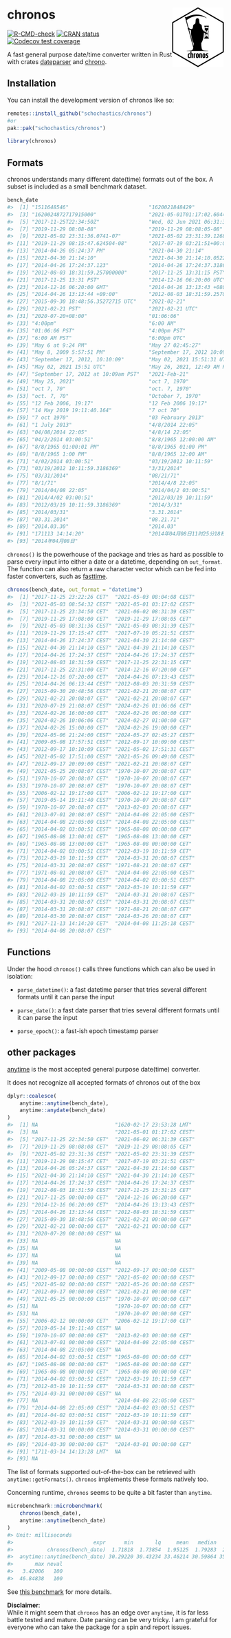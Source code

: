 
<!-- README.md is generated from README.Rmd. Please edit that file -->

# chronos <img src="man/figures/logo.png" align="right" height="139" alt="" />

<!-- badges: start -->

[![R-CMD-check](https://github.com/schochastics/chronos/actions/workflows/R-CMD-check.yaml/badge.svg)](https://github.com/schochastics/chronos/actions/workflows/R-CMD-check.yaml)
[![CRAN
status](https://www.r-pkg.org/badges/version/chronos)](https://CRAN.R-project.org/package=chronos)
[![Codecov test
coverage](https://codecov.io/gh/schochastics/chronos/branch/main/graph/badge.svg)](https://app.codecov.io/gh/schochastics/chronos?branch=main)
<!-- badges: end -->

A fast general purpose date/time converter written in Rust with crates
[dateparser](https://crates.io/crates/dateparser) and
[chrono](https://crates.io/crates/chrono).

## Installation

You can install the development version of chronos like so:

``` r
remotes::install_github("schochastics/chronos")
#or
pak::pak("schochastics/chronos")
```

``` r
library(chronos)
```

## Formats

chronos understands many different date(time) formats out of the box. A
subset is included as a small benchmark dataset.

``` r
bench_date
#>  [1] "1511648546"                          "1620021848429"                      
#>  [3] "1620024872717915000"                 "2021-05-01T01:17:02.604456Z"        
#>  [5] "2017-11-25T22:34:50Z"                "Wed, 02 Jun 2021 06:31:39 GMT"      
#>  [7] "2019-11-29 08:08-08"                 "2019-11-29 08:08:05-08"             
#>  [9] "2021-05-02 23:31:36.0741-07"         "2021-05-02 23:31:39.12689-07"       
#> [11] "2019-11-29 08:15:47.624504-08"       "2017-07-19 03:21:51+00:00"          
#> [13] "2014-04-26 05:24:37 PM"              "2021-04-30 21:14"                   
#> [15] "2021-04-30 21:14:10"                 "2021-04-30 21:14:10.052282"         
#> [17] "2014-04-26 17:24:37.123"             "2014-04-26 17:24:37.3186369"        
#> [19] "2012-08-03 18:31:59.257000000"       "2017-11-25 13:31:15 PST"            
#> [21] "2017-11-25 13:31 PST"                "2014-12-16 06:20:00 UTC"            
#> [23] "2014-12-16 06:20:00 GMT"             "2014-04-26 13:13:43 +0800"          
#> [25] "2014-04-26 13:13:44 +09:00"          "2012-08-03 18:31:59.257000000 +0000"
#> [27] "2015-09-30 18:48:56.35272715 UTC"    "2021-02-21"                         
#> [29] "2021-02-21 PST"                      "2021-02-21 UTC"                     
#> [31] "2020-07-20+08:00"                    "01:06:06"                           
#> [33] "4:00pm"                              "6:00 AM"                            
#> [35] "01:06:06 PST"                        "4:00pm PST"                         
#> [37] "6:00 AM PST"                         "6:00pm UTC"                         
#> [39] "May 6 at 9:24 PM"                    "May 27 02:45:27"                    
#> [41] "May 8, 2009 5:57:51 PM"              "September 17, 2012 10:09am"         
#> [43] "September 17, 2012, 10:10:09"        "May 02, 2021 15:51:31 UTC"          
#> [45] "May 02, 2021 15:51 UTC"              "May 26, 2021, 12:49 AM PDT"         
#> [47] "September 17, 2012 at 10:09am PST"   "2021-Feb-21"                        
#> [49] "May 25, 2021"                        "oct 7, 1970"                        
#> [51] "oct 7, 70"                           "oct. 7, 1970"                       
#> [53] "oct. 7, 70"                          "October 7, 1970"                    
#> [55] "12 Feb 2006, 19:17"                  "12 Feb 2006 19:17"                  
#> [57] "14 May 2019 19:11:40.164"            "7 oct 70"                           
#> [59] "7 oct 1970"                          "03 February 2013"                   
#> [61] "1 July 2013"                         "4/8/2014 22:05"                     
#> [63] "04/08/2014 22:05"                    "4/8/14 22:05"                       
#> [65] "04/2/2014 03:00:51"                  "8/8/1965 12:00:00 AM"               
#> [67] "8/8/1965 01:00:01 PM"                "8/8/1965 01:00 PM"                  
#> [69] "8/8/1965 1:00 PM"                    "8/8/1965 12:00 AM"                  
#> [71] "4/02/2014 03:00:51"                  "03/19/2012 10:11:59"                
#> [73] "03/19/2012 10:11:59.3186369"         "3/31/2014"                          
#> [75] "03/31/2014"                          "08/21/71"                           
#> [77] "8/1/71"                              "2014/4/8 22:05"                     
#> [79] "2014/04/08 22:05"                    "2014/04/2 03:00:51"                 
#> [81] "2014/4/02 03:00:51"                  "2012/03/19 10:11:59"                
#> [83] "2012/03/19 10:11:59.3186369"         "2014/3/31"                          
#> [85] "2014/03/31"                          "3.31.2014"                          
#> [87] "03.31.2014"                          "08.21.71"                           
#> [89] "2014.03.30"                          "2014.03"                            
#> [91] "171113 14:14:20"                     "2014年04月08日11时25分18秒"         
#> [93] "2014年04月08日"
```

`chronos()` is the powerhouse of the package and tries as hard as
possible to parse every input into either a date or a datetime,
depending on `out_format`. The function can also return a raw character
vector which can be fed into faster converters, such as
[fasttime](https://github.com/s-u/fasttime).

``` r
chronos(bench_date, out_format = "datetime")
#>  [1] "2017-11-25 23:22:26 CET"  "2021-05-03 08:04:08 CEST"
#>  [3] "2021-05-03 08:54:32 CEST" "2021-05-01 03:17:02 CEST"
#>  [5] "2017-11-25 23:34:50 CET"  "2021-06-02 08:31:39 CEST"
#>  [7] "2019-11-29 17:08:00 CET"  "2019-11-29 17:08:05 CET" 
#>  [9] "2021-05-03 08:31:36 CEST" "2021-05-03 08:31:39 CEST"
#> [11] "2019-11-29 17:15:47 CET"  "2017-07-19 05:21:51 CEST"
#> [13] "2014-04-26 17:24:37 CEST" "2021-04-30 21:14:00 CEST"
#> [15] "2021-04-30 21:14:10 CEST" "2021-04-30 21:14:10 CEST"
#> [17] "2014-04-26 17:24:37 CEST" "2014-04-26 17:24:37 CEST"
#> [19] "2012-08-03 18:31:59 CEST" "2017-11-25 22:31:15 CET" 
#> [21] "2017-11-25 22:31:00 CET"  "2014-12-16 07:20:00 CET" 
#> [23] "2014-12-16 07:20:00 CET"  "2014-04-26 07:13:43 CEST"
#> [25] "2014-04-26 06:13:44 CEST" "2012-08-03 20:31:59 CEST"
#> [27] "2015-09-30 20:48:56 CEST" "2021-02-21 20:08:07 CET" 
#> [29] "2021-02-21 20:08:07 CET"  "2021-02-21 20:08:07 CET" 
#> [31] "2020-07-19 21:08:07 CEST" "2024-02-26 01:06:06 CET" 
#> [33] "2024-02-26 16:00:00 CET"  "2024-02-26 06:00:00 CET" 
#> [35] "2024-02-26 10:06:06 CET"  "2024-02-27 01:00:00 CET" 
#> [37] "2024-02-26 15:00:00 CET"  "2024-02-26 19:00:00 CET" 
#> [39] "2024-05-06 21:24:00 CEST" "2024-05-27 02:45:27 CEST"
#> [41] "2009-05-08 17:57:51 CEST" "2012-09-17 10:09:00 CEST"
#> [43] "2012-09-17 10:10:09 CEST" "2021-05-02 17:51:31 CEST"
#> [45] "2021-05-02 17:51:00 CEST" "2021-05-26 09:49:00 CEST"
#> [47] "2012-09-17 20:09:00 CEST" "2021-02-21 20:08:07 CET" 
#> [49] "2021-05-25 20:08:07 CEST" "1970-10-07 20:08:07 CET" 
#> [51] "1970-10-07 20:08:07 CET"  "1970-10-07 20:08:07 CET" 
#> [53] "1970-10-07 20:08:07 CET"  "1970-10-07 20:08:07 CET" 
#> [55] "2006-02-12 19:17:00 CET"  "2006-02-12 19:17:00 CET" 
#> [57] "2019-05-14 19:11:40 CEST" "1970-10-07 20:08:07 CET" 
#> [59] "1970-10-07 20:08:07 CET"  "2013-02-03 20:08:07 CET" 
#> [61] "2013-07-01 20:08:07 CEST" "2014-04-08 22:05:00 CEST"
#> [63] "2014-04-08 22:05:00 CEST" "2014-04-08 22:05:00 CEST"
#> [65] "2014-04-02 03:00:51 CEST" "1965-08-08 00:00:00 CET" 
#> [67] "1965-08-08 13:00:01 CET"  "1965-08-08 13:00:00 CET" 
#> [69] "1965-08-08 13:00:00 CET"  "1965-08-08 00:00:00 CET" 
#> [71] "2014-04-02 03:00:51 CEST" "2012-03-19 10:11:59 CET" 
#> [73] "2012-03-19 10:11:59 CET"  "2014-03-31 20:08:07 CEST"
#> [75] "2014-03-31 20:08:07 CEST" "1971-08-21 20:08:07 CET" 
#> [77] "1971-08-01 20:08:07 CET"  "2014-04-08 22:05:00 CEST"
#> [79] "2014-04-08 22:05:00 CEST" "2014-04-02 03:00:51 CEST"
#> [81] "2014-04-02 03:00:51 CEST" "2012-03-19 10:11:59 CET" 
#> [83] "2012-03-19 10:11:59 CET"  "2014-03-31 20:08:07 CEST"
#> [85] "2014-03-31 20:08:07 CEST" "2014-03-31 20:08:07 CEST"
#> [87] "2014-03-31 20:08:07 CEST" "1971-08-21 20:08:07 CET" 
#> [89] "2014-03-30 20:08:07 CEST" "2014-03-26 20:08:07 CET" 
#> [91] "2017-11-13 14:14:20 CET"  "2014-04-08 11:25:18 CEST"
#> [93] "2014-04-08 20:08:07 CEST"
```

## Functions

Under the hood `chronos()` calls three functions which can also be used
in isolation:

-   `parse_datetime()`: a fast datetime parser that tries several
    different formats until it can parse the input

-   `parse_date()`: a fast date parser that tries several different
    formats until it can parse the input

-   `parse_epoch()`: a fast-ish epoch timestamp parser

## other packages

[anytime](https://github.com/eddelbuettel/anytime) is the most accepted
general purpose date(time) converter.

It does not recognize all accepted formats of chronos out of the box

``` r
dplyr::coalesce(
    anytime::anytime(bench_date),
    anytime::anydate(bench_date)
)
#>  [1] NA                         "1620-02-17 23:53:28 LMT" 
#>  [3] NA                         "2021-05-01 01:17:02 CEST"
#>  [5] "2017-11-25 22:34:50 CET"  "2021-06-02 06:31:39 CEST"
#>  [7] "2019-11-29 08:08:08 CET"  "2019-11-29 08:08:05 CET" 
#>  [9] "2021-05-02 23:31:36 CEST" "2021-05-02 23:31:39 CEST"
#> [11] "2019-11-29 08:15:47 CET"  "2017-07-19 03:21:51 CEST"
#> [13] "2014-04-26 05:24:37 CEST" "2021-04-30 21:14:00 CEST"
#> [15] "2021-04-30 21:14:10 CEST" "2021-04-30 21:14:10 CEST"
#> [17] "2014-04-26 17:24:37 CEST" "2014-04-26 17:24:37 CEST"
#> [19] "2012-08-03 18:31:59 CEST" "2017-11-25 13:31:15 CET" 
#> [21] "2017-11-25 00:00:00 CET"  "2014-12-16 06:20:00 CET" 
#> [23] "2014-12-16 06:20:00 CET"  "2014-04-26 13:13:43 CEST"
#> [25] "2014-04-26 13:13:44 CEST" "2012-08-03 18:31:59 CEST"
#> [27] "2015-09-30 18:48:56 CEST" "2021-02-21 00:00:00 CET" 
#> [29] "2021-02-21 00:00:00 CET"  "2021-02-21 00:00:00 CET" 
#> [31] "2020-07-20 08:00:00 CEST" NA                        
#> [33] NA                         NA                        
#> [35] NA                         NA                        
#> [37] NA                         NA                        
#> [39] NA                         NA                        
#> [41] "2009-05-08 00:00:00 CEST" "2012-09-17 00:00:00 CEST"
#> [43] "2012-09-17 00:00:00 CEST" "2021-05-02 00:00:00 CEST"
#> [45] "2021-05-02 00:00:00 CEST" "2021-05-26 00:00:00 CEST"
#> [47] "2012-09-17 00:00:00 CEST" "2021-02-21 00:00:00 CET" 
#> [49] "2021-05-25 00:00:00 CEST" "1970-10-07 00:00:00 CET" 
#> [51] NA                         "1970-10-07 00:00:00 CET" 
#> [53] NA                         "1970-10-07 00:00:00 CET" 
#> [55] "2006-02-12 00:00:00 CET"  "2006-02-12 19:17:00 CET" 
#> [57] "2019-05-14 19:11:40 CEST" NA                        
#> [59] "1970-10-07 00:00:00 CET"  "2013-02-03 00:00:00 CET" 
#> [61] "2013-07-01 00:00:00 CEST" "2014-04-08 22:05:00 CEST"
#> [63] "2014-04-08 22:05:00 CEST" NA                        
#> [65] "2014-04-02 03:00:51 CEST" "1965-08-08 00:00:00 CET" 
#> [67] "1965-08-08 00:00:00 CET"  "1965-08-08 00:00:00 CET" 
#> [69] "1965-08-08 00:00:00 CET"  "1965-08-08 00:00:00 CET" 
#> [71] "2014-04-02 03:00:51 CEST" "2012-03-19 10:11:59 CET" 
#> [73] "2012-03-19 10:11:59 CET"  "2014-03-31 00:00:00 CEST"
#> [75] "2014-03-31 00:00:00 CEST" NA                        
#> [77] NA                         "2014-04-08 22:05:00 CEST"
#> [79] "2014-04-08 22:05:00 CEST" "2014-04-02 03:00:51 CEST"
#> [81] "2014-04-02 03:00:51 CEST" "2012-03-19 10:11:59 CET" 
#> [83] "2012-03-19 10:11:59 CET"  "2014-03-31 00:00:00 CEST"
#> [85] "2014-03-31 00:00:00 CEST" "2014-03-31 00:00:00 CEST"
#> [87] "2014-03-31 00:00:00 CEST" NA                        
#> [89] "2014-03-30 00:00:00 CET"  "2014-03-01 00:00:00 CET" 
#> [91] "1711-03-14 14:13:28 LMT"  NA                        
#> [93] NA
```

The list of formats supported out-of-the-box can be retrieved with
`anytime::getFormats()`. `chronos` implements these formats natively
too.

Concerning runtime, `chronos` seems to be quite a bit faster than
`anytime`.

``` r
microbenchmark::microbenchmark(
    chronos(bench_date),
    anytime::anytime(bench_date)
)
#> Unit: milliseconds
#>                          expr      min       lq     mean   median       uq
#>           chronos(bench_date)  1.71818  1.73854  1.95125  1.79283  2.11222
#>  anytime::anytime(bench_date) 30.29220 30.43234 33.46214 30.59864 35.52381
#>       max neval
#>   3.42006   100
#>  46.84838   100
```

See [this
benchmark](https://github.com/schochastics/chronos/blob/main/data-raw/benchmark.md)
for more details.

**Disclaimer**:  
While it might seem that `chronos` has an edge over `anytime`, it is far
less battle tested and mature. Date parsing can be very tricky. I am
grateful for everyone who can take the package for a spin and report
issues.
